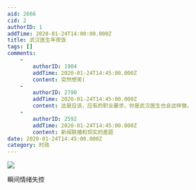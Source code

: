 ```yaml
---
aid: 2666
cid: 2
authorID: 1
addTime: 2020-01-24T14:00:00.000Z
title: 武汉医生年夜饭
tags: []
comments:
    -
        authorID: 1904
        addTime: 2020-01-24T14:45:00.000Z
        content: 突然想笑(
    -
        authorID: 2790
        addTime: 2020-01-24T14:45:00.000Z
        content: 这是应该，应有的职业要求，你是武汉医生也会这样做。
    -
        authorID: 2592
        addTime: 2020-01-24T14:45:00.000Z
        content: 新闻联播和现实的差距
date: 2020-01-24T14:45:00.000Z
category: 时政
---
```


![](https://i.loli.net/2020/01/24/Q7AxlB3VzKYPjSG.jpg)

瞬间情绪失控
